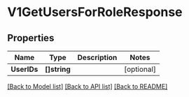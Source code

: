 # V1GetUsersForRoleResponse

## Properties

Name | Type | Description | Notes
------------ | ------------- | ------------- | -------------
**UserIDs** | **[]string** |  | [optional] 

[[Back to Model list]](../README.md#documentation-for-models) [[Back to API list]](../README.md#documentation-for-api-endpoints) [[Back to README]](../README.md)


